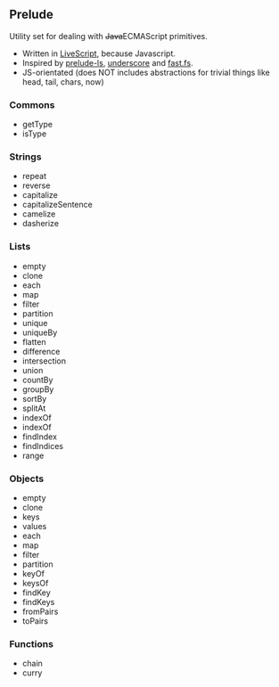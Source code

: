 Prelude
-------

Utility set for dealing with <strike>Java</strike>ECMAScript primitives.

- Written in <a href="http://www.livescript.net">LiveScript</a>, because Javascript.
- Inspired by
<a href="http://www.preludels.com">prelude-ls</a>,
<a href="http://underscorejs.org/">underscore</a> and
<a href="https://github.com/codemix/fast.js">fast.fs</a>.
- JS-orientated (does NOT includes abstractions for trivial things like head, tail, chars, now)

### Commons

- getType
- isType

### Strings

- repeat
- reverse
- capitalize
- capitalizeSentence
- camelize
- dasherize

### Lists

- empty
- clone
- each
- map
- filter
- partition
- unique
- uniqueBy
- flatten
- difference
- intersection
- union
- countBy
- groupBy
- sortBy
- splitAt
- indexOf
- indexOf
- findIndex
- findIndices
- range

### Objects

- empty
- clone
- keys
- values
- each
- map
- filter
- partition
- keyOf
- keysOf
- findKey
- findKeys
- fromPairs
- toPairs

### Functions

- chain
- curry
